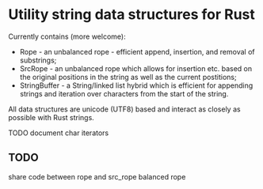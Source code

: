 # Utility string data structures for Rust

Currently contains (more welcome):

* Rope - an unbalanced rope - efficient append, insertion, and removal of substrings;
* SrcRope - an unbalanced rope which allows for insertion etc. based on the original positions in the string as well as the current postitions;
* StringBuffer - a String/linked list hybrid which is efficient for appending strings and iteration over characters from the start of the string.

All data structures are unicode (UTF8) based and interact as closely as possible with Rust strings.

TODO document char iterators


TODO
----

share code between rope and src_rope
balanced rope
